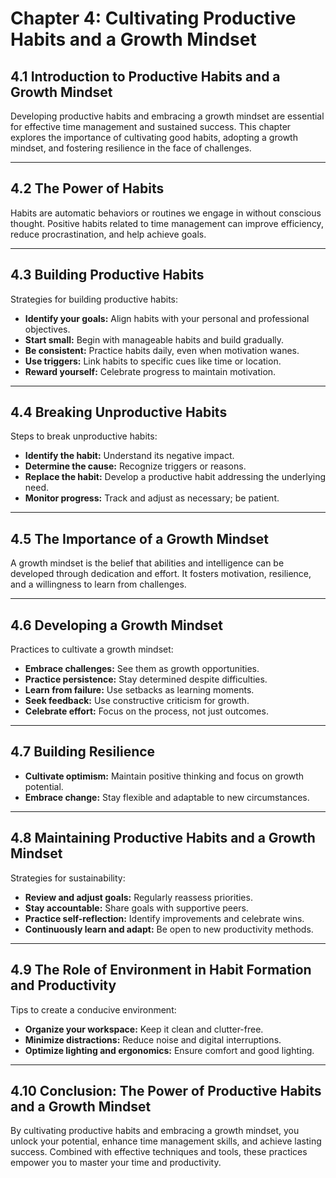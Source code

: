 # Chapter 4: Cultivating Productive Habits and a Growth Mindset

## 4.1 Introduction to Productive Habits and a Growth Mindset

Developing productive habits and embracing a growth mindset are essential for effective time management and sustained success. This chapter explores the importance of cultivating good habits, adopting a growth mindset, and fostering resilience in the face of challenges.

---

## 4.2 The Power of Habits

Habits are automatic behaviors or routines we engage in without conscious thought. Positive habits related to time management can improve efficiency, reduce procrastination, and help achieve goals.

---

## 4.3 Building Productive Habits

Strategies for building productive habits:

- **Identify your goals:** Align habits with your personal and professional objectives.  
- **Start small:** Begin with manageable habits and build gradually.  
- **Be consistent:** Practice habits daily, even when motivation wanes.  
- **Use triggers:** Link habits to specific cues like time or location.  
- **Reward yourself:** Celebrate progress to maintain motivation.

---

## 4.4 Breaking Unproductive Habits

Steps to break unproductive habits:

- **Identify the habit:** Understand its negative impact.  
- **Determine the cause:** Recognize triggers or reasons.  
- **Replace the habit:** Develop a productive habit addressing the underlying need.  
- **Monitor progress:** Track and adjust as necessary; be patient.

---

## 4.5 The Importance of a Growth Mindset

A growth mindset is the belief that abilities and intelligence can be developed through dedication and effort. It fosters motivation, resilience, and a willingness to learn from challenges.

---

## 4.6 Developing a Growth Mindset

Practices to cultivate a growth mindset:

- **Embrace challenges:** See them as growth opportunities.  
- **Practice persistence:** Stay determined despite difficulties.  
- **Learn from failure:** Use setbacks as learning moments.  
- **Seek feedback:** Use constructive criticism for growth.  
- **Celebrate effort:** Focus on the process, not just outcomes.

---

## 4.7 Building Resilience

- **Cultivate optimism:** Maintain positive thinking and focus on growth potential.  
- **Embrace change:** Stay flexible and adaptable to new circumstances.

---

## 4.8 Maintaining Productive Habits and a Growth Mindset

Strategies for sustainability:

- **Review and adjust goals:** Regularly reassess priorities.  
- **Stay accountable:** Share goals with supportive peers.  
- **Practice self-reflection:** Identify improvements and celebrate wins.  
- **Continuously learn and adapt:** Be open to new productivity methods.

---

## 4.9 The Role of Environment in Habit Formation and Productivity

Tips to create a conducive environment:

- **Organize your workspace:** Keep it clean and clutter-free.  
- **Minimize distractions:** Reduce noise and digital interruptions.  
- **Optimize lighting and ergonomics:** Ensure comfort and good lighting.

---

## 4.10 Conclusion: The Power of Productive Habits and a Growth Mindset

By cultivating productive habits and embracing a growth mindset, you unlock your potential, enhance time management skills, and achieve lasting success. Combined with effective techniques and tools, these practices empower you to master your time and productivity.
